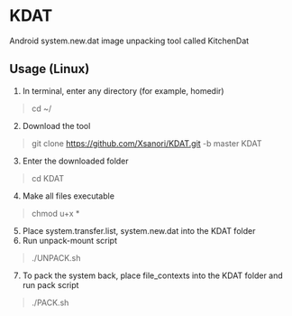 # KDAT
Android system.new.dat image unpacking tool called KitchenDat

## Usage (Linux)
1. In terminal, enter any directory (for example, homedir)
> cd ~/
2. Download the tool
> git clone https://github.com/Xsanori/KDAT.git -b master KDAT
3. Enter the downloaded folder
> cd KDAT
4. Make all files executable
> chmod u+x *
5. Place system.transfer.list, system.new.dat into the KDAT folder
6. Run unpack-mount script
> ./UNPACK.sh
7. To pack the system back, place file_contexts into the KDAT folder and run pack script
> ./PACK.sh
